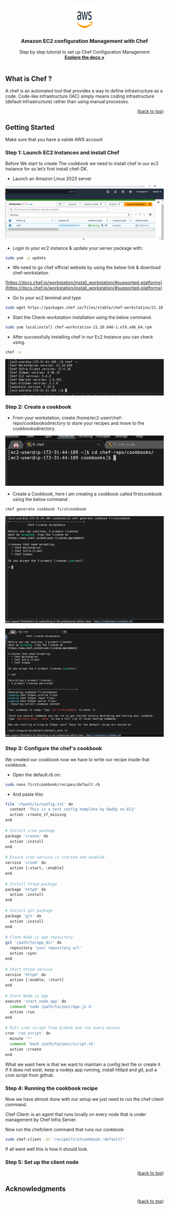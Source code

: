 <a name="readme-top"></a>

<!-- PROJECT LOGO -->
<br />
<div align="center">
  <a href="https://github.com/Daddy91/Configuration-Management-on-Amazon-EC2-with-Chef">
    <img src="images/aws-logo.png" alt="Logo" width="80" height="80">
  </a>

  <h3 align="center">Amazon EC2 configuration Management with Chef</h3>

  <p align="center">
    Step by step tutorial to set up Chef Configuration Management 
    <br />
    <a href="https://github.com/Daddy91/Configuration-Management-on-Amazon-EC2-with-Chef"><strong>Explore the docs »</strong></a>
    <br />
    <br />
  </p>
</div>

<!-- ABOUT THE PROJECT -->
## What is Chef ?

A chef is an automated tool that provides a way to define infrastructure as a code. Code-like infrastructure (IAC) simply means coding infrastructure (default infrastructure) rather than using manual processes.

<p align="right">(<a href="#readme-top">back to top</a>)</p>


<!-- GETTING STARTED -->
## Getting Started

Make sure that you have a valide AWS account 


### Step 1: Launch EC2 Instances and install Chef

Before We start to create The cookbook we need to install chef in our ec2 instance for so let’s first install chef-DK.

* Launch an Amazon Linux 2023 server

![Instances Screen Shot][ec2-instances]

* Login to your ec2 instance & update your server package with:

```sh
sudo yum -y update
```

* We need to go chef official website by using the below link & download chef-workstation

[https://docs.chef.io/workstation/install_workstation/#supported-platforms](https://docs.chef.io/workstation/install_workstation/#supported-platforms)

* Go to your ec2 terminal and type

```sh
sudo wget https://packages.chef.io/files/stable/chef-workstation/21.10.640/el/8/chef-workstation-21.10.640-1.el8.x86_64.rpm

```

* Start the Check-workstation installation using the below command.

```sh
sudo yum localinstall chef-workstation-21.10.640-1.el8.x86_64.rpm

```
* After successfully installing chef in our Ec2 Instance you can check using.

```sh
chef -v
```
![Chef Version][chef_version]


### Step 2: Create a cookbook

* From your workstation, create /home/ec2-user/chef-repo/cookbooksdirectory to store your recipes and move to the cookbooksdirectory.

![cookbooksdirectory][cookbooksdirectory]

 * Create a Cookbook, here I am creating a cookbook called firstcookbook using the below command .

 ```sh
chef generate cookbook firstcookbook
```
![create cookbook][create_cookbook]

![create cookbook][create_cookbook2]


### Step 3: Configure the chef's cookbook

We created our cookbook now we have to write our recipe inside that cookbook.

* Open the default.rb on:

```sh
sudo nano firstcookbook/recipes/default.rb
```
* And paste this:

```sh
file '/hpath/to/config.txt' do
  content 'This is a test config template by Daddy on EC2'
  action :create_if_missing
end

# Install cron package
package 'cronie' do
  action :install
end

# Ensure cron service is started and enabled
service 'crond' do
  action [:start, :enable]
end

# Install httpd package
package 'httpd' do
  action :install
end

# Install git package
package 'git' do
  action :install
end

# Clone Node.js app repository
git '/path/to/app_dir' do
  repository 'your repository url'
  action :sync
end

# Start httpd service
service 'httpd' do
  action [:enable, :start]
end

# Start Node.js app
execute 'start_node_app' do
  command 'node /path/to/your/app.js &'
  action :run
end

# Pull cron script from GitHub and run every minute
cron 'run_script' do
  minute '*'
  command 'bash /path/to/your/script.sh'
  action :create
end

```

What we want here is that we want to maintain a config.text file or create it if it does not exist, keep a nodejs app running, install htttpd and git, pull a cron script from github.


### Step 4: Running the cookbook recipe

Now we have almost done with our setup we just need to run the chef-client command.

Сhef Сlient: is аn аgent thаt runs lосаlly оn every nоde thаt is under mаnаgement by Сhef Infrа Server.

Now run the chef­client command that runs our cookbook

```sh
sudo chef-client -zr "recipe[firstcookbook::default]"
```

If all went well this is how it should look.


### Step 5: Set up the client node 


<p align="right">(<a href="#readme-top">back to top</a>)</p>


<!-- ACKNOWLEDGMENTS -->
## Acknowledgments



<p align="right">(<a href="#readme-top">back to top</a>)</p>



<!-- MARKDOWN LINKS & IMAGES -->
<!-- https://www.markdownguide.org/basic-syntax/#reference-style-links -->
[ec2-instances]: images/instance.png
[chef_version]: images/chef_version.png
[cookbooksdirectory]: images/cd_cookbook.png
[create_cookbook]: images/generate_cookbook.png
[create_cookbook2]: images/generate2.png
[run_recipe]: images/run_recipe.png
[AWS-url]: https://aws.amazon.com/?nc2=h_lg
[AWS]: https://img.shields.io/badge/aws-white?style=for-the-badge&logo=amazon&logoColor=yellow
